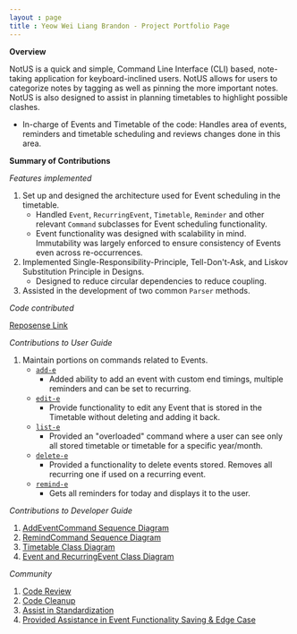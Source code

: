 ```yaml
---
layout : page
title : Yeow Wei Liang Brandon - Project Portfolio Page
---
```


<!-- @@author brandonywl -->
**Overview**

NotUS is a quick and simple, Command Line Interface (CLI) based, note-taking application for keyboard-inclined users. NotUS allows for users to categorize notes by tagging as well as pinning the more important notes. NotUS is also designed to assist in planning timetables to highlight possible clashes.

- In-charge of Events and Timetable of the code: Handles area of events, reminders and timetable scheduling and reviews changes done in this area.

**Summary of Contributions**

*Features implemented*

1. Set up and designed the architecture used for Event scheduling in the timetable.
    - Handled `Event`, `RecurringEvent`, `Timetable`, `Reminder` and other relevant `Command` subclasses for Event scheduling functionality.
    - Event functionality was designed with scalability in mind. Immutability was largely enforced to ensure consistency of Events even across re-occurrences. 
1. Implemented Single-Responsibility-Principle, Tell-Don't-Ask, and Liskov Substitution Principle in Designs.
    - Designed to reduce circular dependencies to reduce coupling.
1. Assisted in the development of two common `Parser` methods.

*Code contributed*

[Reposense Link](https://nus-cs2113-ay2021s1.github.io/tp-dashboard/#breakdown=true&search=&sort=groupTitle&sortWithin=title&since=2020-09-27&timeframe=commit&mergegroup=&groupSelect=groupByRepos&checkedFileTypes=docs~functional-code~test-code~other&tabOpen=true&tabType=authorship&tabAuthor=brandonywl&tabRepo=AY2021S1-CS2113-T13-1%2Ftp%5Bmaster%5D&authorshipIsMergeGroup=false&authorshipFileTypes=docs~functional-code~test-code~other)

*Contributions to User Guide*

1. Maintain portions on commands related to Events.
    - [`add-e`](https://ay2021s1-cs2113-t13-1.github.io/tp/UserGuide.html#add-e)
        - Added ability to add an event with custom end timings, multiple reminders and can be set to recurring.
    - [`edit-e`](https://ay2021s1-cs2113-t13-1.github.io/tp/UserGuide.html#edit-e)
        - Provide functionality to edit any Event that is stored in the Timetable without deleting and adding it back.
    - [`list-e`](https://ay2021s1-cs2113-t13-1.github.io/tp/UserGuide.html#list-e)
        - Provided an "overloaded" command where a user can see only all stored timetable or timetable for a specific year/month.
    - [`delete-e`](https://ay2021s1-cs2113-t13-1.github.io/tp/UserGuide.html#delete-e)
        - Provided a functionality to delete events stored. Removes all recurring one if used on a recurring event.
    - [`remind-e`](https://ay2021s1-cs2113-t13-1.github.io/tp/UserGuide.html#remind-e)
        - Gets all reminders for today and displays it to the user.

*Contributions to Developer Guide*

1. [AddEventCommand Sequence Diagram](https://ay2021s1-cs2113-t13-1.github.io/tp/DeveloperGuide.html#commands)
1. [RemindCommand Sequence Diagram](https://ay2021s1-cs2113-t13-1.github.io/tp/DeveloperGuide.html#event)
1. [Timetable Class Diagram](https://ay2021s1-cs2113-t13-1.github.io/tp/DeveloperGuide.html#event)
1. [Event and RecurringEvent Class Diagram](https://ay2021s1-cs2113-t13-1.github.io/tp/DeveloperGuide.html#event)

*Community*

1. [Code Review](https://github.com/AY2021S1-CS2113-T13-1/tp/pull/47)
1. [Code Cleanup](https://github.com/AY2021S1-CS2113-T13-1/tp/pull/66)
1. [Assist in Standardization](https://github.com/AY2021S1-CS2113-T13-1/tp/pull/71)
1. [Provided Assistance in Event Functionality Saving & Edge Case](https://github.com/AY2021S1-CS2113-T13-1/tp/pull/122)

